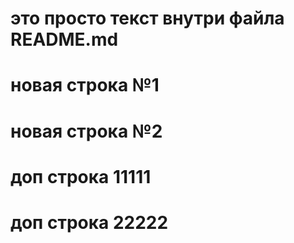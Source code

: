 # это просто текст внутри файла README.md
# новая строка №1
# новая строка №2
# доп строка 11111
# доп строка 22222
